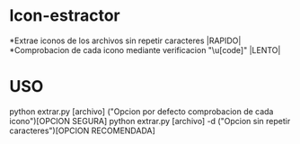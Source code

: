 # Icon-estractor
*Extrae iconos de los archivos sin repetir caracteres         |RAPIDO|
*Comprobacion de cada icono mediante verificacion "\u[code]"  |LENTO|


<h1>USO</h1>
  python extrar.py [archivo] ("Opcion por defecto comprobacion de cada icono")[OPCION SEGURA]
  python extrar.py [archivo] -d ("Opcion sin repetir caracteres")[OPCION RECOMENDADA]
  
   
